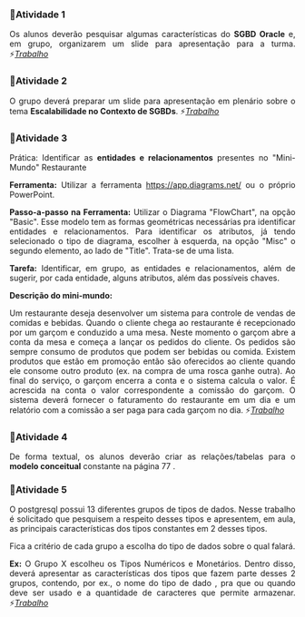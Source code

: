 <div style="text-align: justify">

   ### 🐘Atividade 1
   Os alunos deverão pesquisar algumas características do **SGBD Oracle** e, em grupo, organizarem um slide para apresentação para a turma.    ⚡[*Trabalho*](../caracteristicasSGBDOracle.pdf)
</div>

<div style="text-align: justify">

   ### 🐘Atividade 2
   O grupo deverá preparar um slide para apresentação em plenário sobre o tema **Escalabilidade no Contexto de SGBDs**.    ⚡[*Trabalho*](../escalabilidadeDeSGBDs.pdf)
</div>
<div style="text-align: justify">

   ### 🐘Atividade 3
   Prática: Identificar as **entidades e relacionamentos** 
   presentes no "Mini-Mundo" Restaurante

   **Ferramenta:**
   Utilizar a ferramenta https://app.diagrams.net/ ou o próprio PowerPoint.

   **Passo-a-passo na Ferramenta:**
   Utilizar o Diagrama "FlowChart", na opção "Basic".
   Esse modelo tem as formas geométricas necessárias pra identificar entidades e relacionamentos.
   Para identificar os atributos, já tendo selecionado o tipo de diagrama, escolher à esquerda,  na opção
   "Misc" o segundo elemento, ao lado de "Title". Trata-se de uma lista.

   **Tarefa:**
   Identificar, em grupo, as entidades e relacionamentos, além de sugerir, por cada entidade, 
   alguns atributos, além das possíveis chaves.

   **Descrição do mini-mundo:**

   Um restaurante deseja desenvolver um sistema para controle de
   vendas de comidas e bebidas. Quando o cliente chega ao restaurante é
   recepcionado por um garçom e conduzido a uma mesa. Neste
   momento o garçom abre a conta da mesa e começa a lançar os
   pedidos do cliente. Os pedidos são sempre consumo de produtos que
   podem ser bebidas ou comida. Existem produtos que estão em
   promoção então são oferecidos ao cliente quando ele consome outro
   produto (ex. na compra de uma rosca ganhe outra). Ao final do serviço,
   o garçom encerra a conta e o sistema calcula o valor. É acrescida na
   conta o valor correspondente a comissão do garçom. O sistema deverá
   fornecer o faturamento do restaurante em um dia e um relatório com
   a comissão a ser paga para cada garçom no dia.    ⚡[*Trabalho*](../diagramaMiniMundo.pdf)
</div>
<div style="text-align: justify">

   ### 🐘Atividade 4
   De forma textual, os alunos deverão criar as relações/tabelas para o **modelo conceitual** constante na página 77 .
</div>
<div style="text-align: justify">

   ### 🐘Atividade 5
   O postgresql possui 13 diferentes grupos de tipos de dados. Nesse trabalho é solicitado que pesquisem a respeito
   desses tipos e apresentem, em aula, as principais características dos tipos constantes em 2 desses tipos.

   Fica a critério de cada grupo a escolha do tipo de dados sobre o qual falará.

   **Ex:** O Grupo X escolheu os Tipos Numéricos e Monetários. Dentro disso, deverá apresentar as características dos tipos que
   fazem parte desses 2 grupos, contendo, por ex., o nome do tipo de dado , pra que ou quando deve ser usado e a quantidade de 
   caracteres que permite armazenar.    ⚡[*Trabalho*](../tiposDeDadosNoPostgreSQL.pdf)
</div>